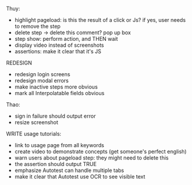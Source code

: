 Thuy:
- highlight pageload: is this the result of a click or Js? if yes, user needs to remove the step
- delete step -> delete this comment? pop up box
- step show: perform action, and THEN wait
- display video instead of screenshots
- assertions: make it clear that it's JS




REDESIGN
- redesign login screens
- redesign modal errors
- make inactive steps more obvious
- mark all Interpolatable fields obvious




Thao:
- sign in failure should output error
- resize screenshot





WRITE usage tutorials:
- link to usage page from all keywords
- create video to demonstrate concepts (get someone's perfect english)
- warn users about pageload step: they might need to delete this
- the assertion should output TRUE
- emphasize Autotest can handle multiple tabs
- make it clear that Autotest use OCR to see visible text

